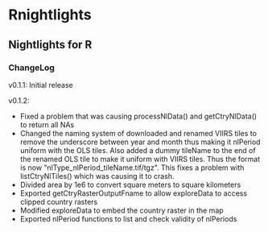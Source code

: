# Rnightlights

## Nightlights for R

### ChangeLog
v0.1.1:
Initial release

v0.1.2:
+ Fixed a problem that was causing processNlData() and getCtryNlData() to return all NAs
+ Changed the naming system of downloaded and renamed VIIRS tiles to remove the underscore between year and month thus making it nlPeriod uniform with the OLS tiles. Also added a dummy tileName to the end of the renamed OLS tile to make it uniform with VIIRS tiles. Thus the format is now "nlType_nlPeriod_tileName.tif/tgz". This fixes a problem with listCtryNlTiles() which was causing it to crash.
+ Divided area by 1e6 to convert square meters to square kilometers
+ Exported getCtryRasterOutputFname to allow exploreData to access clipped country rasters
+ Modified exploreData to embed the country raster in the map
+ Exported nlPeriod functions to list and check validity of nlPeriods